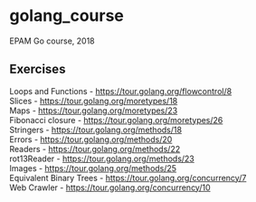 # golang_course
EPAM Go course, 2018

## Exercises
Loops and Functions - https://tour.golang.org/flowcontrol/8  
Slices - https://tour.golang.org/moretypes/18  
Maps - https://tour.golang.org/moretypes/23  
Fibonacci closure - https://tour.golang.org/moretypes/26  
Stringers - https://tour.golang.org/methods/18  
Errors - https://tour.golang.org/methods/20  
Readers - https://tour.golang.org/methods/22  
rot13Reader - https://tour.golang.org/methods/23  
Images - https://tour.golang.org/methods/25  
Equivalent Binary Trees - https://tour.golang.org/concurrency/7  
Web Crawler - https://tour.golang.org/concurrency/10  

